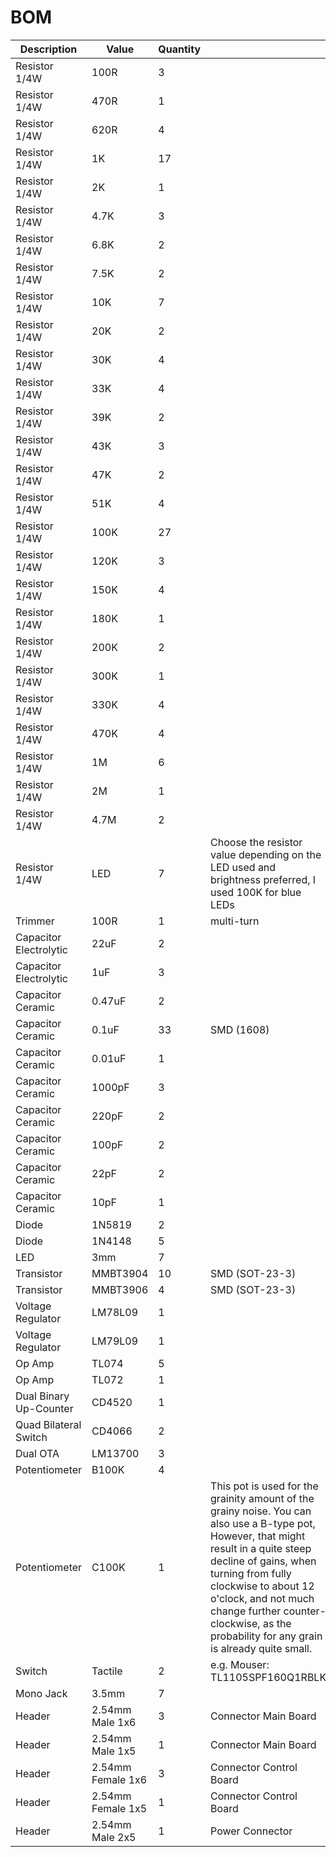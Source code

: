 # BOM

| Description | Value | Quantity | |
| --- | --- | --- | --- |
| Resistor 1/4W | 100R | 3 | |
| Resistor 1/4W | 470R | 1 | |
| Resistor 1/4W | 620R | 4 | |
| Resistor 1/4W | 1K | 17 | |
| Resistor 1/4W | 2K | 1 | |
| Resistor 1/4W | 4.7K | 3 | |
| Resistor 1/4W | 6.8K | 2 | |
| Resistor 1/4W | 7.5K | 2 | |
| Resistor 1/4W | 10K | 7 | |
| Resistor 1/4W | 20K | 2 | |
| Resistor 1/4W | 30K | 4 | |
| Resistor 1/4W | 33K | 4 | |
| Resistor 1/4W | 39K | 2 | |
| Resistor 1/4W | 43K | 3 | |
| Resistor 1/4W | 47K | 2 | |
| Resistor 1/4W | 51K | 4 | |
| Resistor 1/4W | 100K | 27 | |
| Resistor 1/4W | 120K | 3 | |
| Resistor 1/4W | 150K| 4 | |
| Resistor 1/4W | 180K | 1 | |
| Resistor 1/4W | 200K | 2 | |
| Resistor 1/4W | 300K | 1 | |
| Resistor 1/4W | 330K | 4 | |
| Resistor 1/4W | 470K | 4 | |
| Resistor 1/4W | 1M | 6 | |
| Resistor 1/4W | 2M | 1 | |
| Resistor 1/4W | 4.7M | 2 | |
| Resistor 1/4W | LED | 7 | Choose the resistor value depending on the LED used and brightness preferred, I used 100K for blue LEDs |
| Trimmer | 100R | 1 | multi-turn |
| Capacitor Electrolytic | 22uF | 2 | |
| Capacitor Electrolytic | 1uF | 3 | |
| Capacitor Ceramic | 0.47uF | 2 | |
| Capacitor Ceramic | 0.1uF | 33 | SMD (1608) |
| Capacitor Ceramic | 0.01uF | 1 | |
| Capacitor Ceramic | 1000pF | 3 | |
| Capacitor Ceramic | 220pF | 2 | |
| Capacitor Ceramic | 100pF | 2 | |
| Capacitor Ceramic | 22pF | 2 | |
| Capacitor Ceramic | 10pF | 1 | |
| Diode | 1N5819 | 2 | |
| Diode | 1N4148 | 5 | |
| LED | 3mm | 7 | |
| Transistor | MMBT3904 | 10 | SMD (SOT-23-3) |
| Transistor | MMBT3906 | 4 | SMD (SOT-23-3) |
| Voltage Regulator | LM78L09 | 1 | |
| Voltage Regulator | LM79L09 | 1 | |
| Op Amp | TL074 | 5 | |
| Op Amp | TL072 | 1 | |
| Dual Binary Up-Counter | CD4520 | 1 | |
| Quad Bilateral Switch | CD4066 | 2 | |
| Dual OTA | LM13700 | 3 | |
| Potentiometer | B100K | 4 | |
| Potentiometer | C100K | 1 | This pot is used for the grainity amount of the grainy noise. You can also use a B-type pot, However, that might result in a quite steep decline of gains, when turning from fully clockwise to about 12 o'clock, and not much change further counter-clockwise, as the probability for any grain is already quite small. |
| Switch | Tactile | 2 | e.g. Mouser: TL1105SPF160Q1RBLK |
| Mono Jack | 3.5mm | 7 | |
| Header | 2.54mm Male 1x6 | 3 | Connector Main Board |
| Header | 2.54mm Male 1x5 | 1 | Connector Main Board |
| Header | 2.54mm Female 1x6 | 3 | Connector Control Board |
| Header | 2.54mm Female 1x5 | 1 | Connector Control Board |
| Header | 2.54mm Male 2x5 | 1 | Power Connector |

